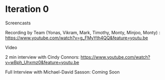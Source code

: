 # Iteration 0

Screencasts

Recording by Team (Yonas, Vikram, Mark, Timothy, Monty, Minjoo, Monty) : https://www.youtube.com/watch?v=g_FMyYth4QQ&feature=youtu.be



Video

2 min interview with Cindy Connors: https://www.youtube.com/watch?v=wBph_Uhxmz0&feature=youtu.be

Full Interview with Michael-David Sasson: Coming Soon


